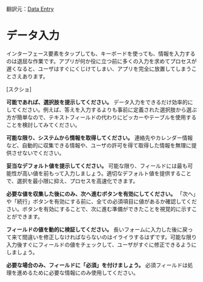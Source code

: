 翻訳元：[Data Entry](https://developer.apple.com/design/human-interface-guidelines/ios/user-interaction/data-entry/)

# データ入力

インターフェース要素をタップしても、キーボードを使っても、情報を入力するのは退屈な作業です。アプリが何か役に立つ前に多くの入力を求めてプロセスが遅くなると、ユーザはすぐにくじけてしまい、アプリを完全に放置してしまうことさえあります。

[スクショ]

**可能であれば、選択肢を提示してください。** データ入力をできるだけ効率的にしてください。例えば、答えを入力するよりも事前に定義された選択肢から選ぶ方が簡単なので、テキストフィールドの代わりにピッカーやテーブルを使用することを検討してみてください。

**可能な限り、システムから情報を取得してください。** 連絡先やカレンダー情報など、自動的に収集できる情報や、ユーザの許可を得て取得した情報を無理に提供させないでください。

**妥当なデフォルト値を提示してください。** 可能な限り、フィールドには最も可能性が高い値を前もって入力しましょう。適切なデフォルト値を提供することで、選択を最小限に抑え、プロセスを高速化できます。

**必要な値を収集した後にのみ、次へ進むボタンを有効にしてください。** 「次へ」や「続行」ボタンを有効にする前に、全ての必須項目に値があるか確認してください。ボタンを有効にすることで、次に進む準備ができたことを視覚的に示すことができます。

**フィールドの値を動的に検証してください。** 長いフォームに入力した後に戻って来て間違いを修正しなければならないのはイライラするはずです。可能な限り入力後すぐにフィールドの値をチェックして、ユーザがすぐに修正できるようにしましょう。

**必要な場合のみ、フィールドに「必須」を付けましょう。** 必須フィールドは処理を進めるために必要な情報にのみ使用してください。
